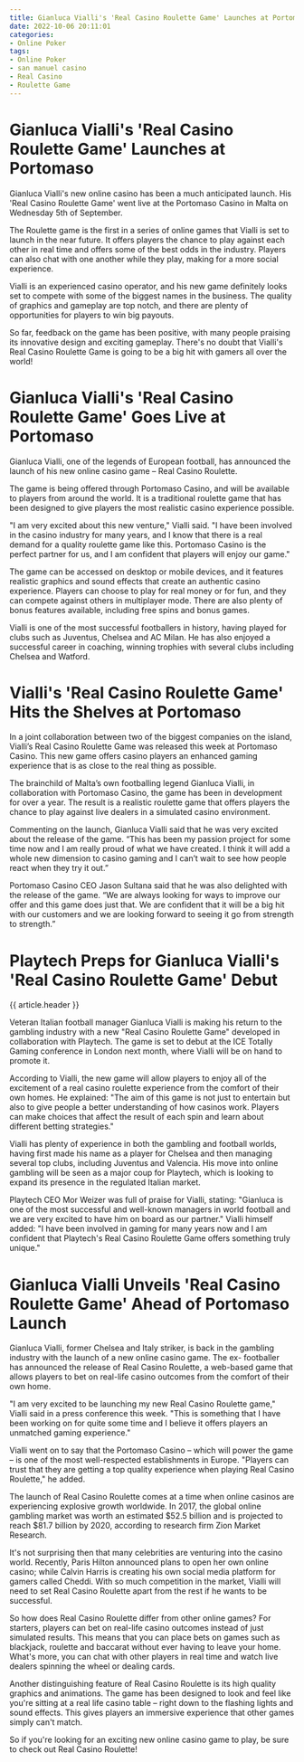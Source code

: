 ```yaml
---
title: Gianluca Vialli's 'Real Casino Roulette Game' Launches at Portomaso
date: 2022-10-06 20:11:01
categories:
- Online Poker
tags:
- Online Poker
- san manuel casino
- Real Casino
- Roulette Game
---
```



#  Gianluca Vialli's 'Real Casino Roulette Game' Launches at Portomaso

Gianluca Vialli's new online casino has been a much anticipated launch. His 'Real Casino Roulette Game' went live at the Portomaso Casino in Malta on Wednesday 5th of September.

The Roulette game is the first in a series of online games that Vialli is set to launch in the near future. It offers players the chance to play against each other in real time and offers some of the best odds in the industry. Players can also chat with one another while they play, making for a more social experience.

Vialli is an experienced casino operator, and his new game definitely looks set to compete with some of the biggest names in the business. The quality of graphics and gameplay are top notch, and there are plenty of opportunities for players to win big payouts.

So far, feedback on the game has been positive, with many people praising its innovative design and exciting gameplay. There's no doubt that Vialli's Real Casino Roulette Game is going to be a big hit with gamers all over the world!

#  Gianluca Vialli's 'Real Casino Roulette Game' Goes Live at Portomaso

Gianluca Vialli, one of the legends of European football, has announced the launch of his new online casino game – Real Casino Roulette.

The game is being offered through Portomaso Casino, and will be available to players from around the world. It is a traditional roulette game that has been designed to give players the most realistic casino experience possible.

"I am very excited about this new venture," Vialli said. "I have been involved in the casino industry for many years, and I know that there is a real demand for a quality roulette game like this. Portomaso Casino is the perfect partner for us, and I am confident that players will enjoy our game."

The game can be accessed on desktop or mobile devices, and it features realistic graphics and sound effects that create an authentic casino experience. Players can choose to play for real money or for fun, and they can compete against others in multiplayer mode. There are also plenty of bonus features available, including free spins and bonus games.

Vialli is one of the most successful footballers in history, having played for clubs such as Juventus, Chelsea and AC Milan. He has also enjoyed a successful career in coaching, winning trophies with several clubs including Chelsea and Watford.

#  Vialli's 'Real Casino Roulette Game' Hits the Shelves at Portomaso

In a joint collaboration between two of the biggest companies on the island, Vialli’s Real Casino Roulette Game was released this week at Portomaso Casino. This new game offers casino players an enhanced gaming experience that is as close to the real thing as possible.

The brainchild of Malta’s own footballing legend Gianluca Vialli, in collaboration with Portomaso Casino, the game has been in development for over a year. The result is a realistic roulette game that offers players the chance to play against live dealers in a simulated casino environment.

Commenting on the launch, Gianluca Vialli said that he was very excited about the release of the game. “This has been my passion project for some time now and I am really proud of what we have created. I think it will add a whole new dimension to casino gaming and I can’t wait to see how people react when they try it out.”

Portomaso Casino CEO Jason Sultana said that he was also delighted with the release of the game. “We are always looking for ways to improve our offer and this game does just that. We are confident that it will be a big hit with our customers and we are looking forward to seeing it go from strength to strength.”

#  Playtech Preps for Gianluca Vialli's 'Real Casino Roulette Game' Debut




{{ article.header }}

Veteran Italian football manager Gianluca Vialli is making his return to the gambling industry with a new "Real Casino Roulette Game" developed in collaboration with Playtech. The game is set to debut at the ICE Totally Gaming conference in London next month, where Vialli will be on hand to promote it.

According to Vialli, the new game will allow players to enjoy all of the excitement of a real casino roulette experience from the comfort of their own homes. He explained: "The aim of this game is not just to entertain but also to give people a better understanding of how casinos work. Players can make choices that affect the result of each spin and learn about different betting strategies."

Vialli has plenty of experience in both the gambling and football worlds, having first made his name as a player for Chelsea and then managing several top clubs, including Juventus and Valencia. His move into online gambling will be seen as a major coup for Playtech, which is looking to expand its presence in the regulated Italian market.

Playtech CEO Mor Weizer was full of praise for Vialli, stating: "Gianluca is one of the most successful and well-known managers in world football and we are very excited to have him on board as our partner." Vialli himself added: "I have been involved in gaming for many years now and I am confident that Playtech's Real Casino Roulette Game offers something truly unique."

#  Gianluca Vialli Unveils 'Real Casino Roulette Game' Ahead of Portomaso Launch

Gianluca Vialli, former Chelsea and Italy striker, is back in the gambling industry with the launch of a new online casino game. The ex- footballer has announced the release of Real Casino Roulette, a web-based game that allows players to bet on real-life casino outcomes from the comfort of their own home.

"I am very excited to be launching my new Real Casino Roulette game," Vialli said in a press conference this week. "This is something that I have been working on for quite some time and I believe it offers players an unmatched gaming experience."

Vialli went on to say that the Portomaso Casino – which will power the game – is one of the most well-respected establishments in Europe. "Players can trust that they are getting a top quality experience when playing Real Casino Roulette," he added.

The launch of Real Casino Roulette comes at a time when online casinos are experiencing explosive growth worldwide. In 2017, the global online gambling market was worth an estimated $52.5 billion and is projected to reach $81.7 billion by 2020, according to research firm Zion Market Research.

It's not surprising then that many celebrities are venturing into the casino world. Recently, Paris Hilton announced plans to open her own online casino; while Calvin Harris is creating his own social media platform for gamers called Cheddi. With so much competition in the market, Vialli will need to set Real Casino Roulette apart from the rest if he wants to be successful.

So how does Real Casino Roulette differ from other online games? For starters, players can bet on real-life casino outcomes instead of just simulated results. This means that you can place bets on games such as blackjack, roulette and baccarat without ever having to leave your home. What's more, you can chat with other players in real time and watch live dealers spinning the wheel or dealing cards.

Another distinguishing feature of Real Casino Roulette is its high quality graphics and animations. The game has been designed to look and feel like you're sitting at a real life casino table – right down to the flashing lights and sound effects. This gives players an immersive experience that other games simply can't match.

So if you're looking for an exciting new online casino game to play, be sure to check out Real Casino Roulette!